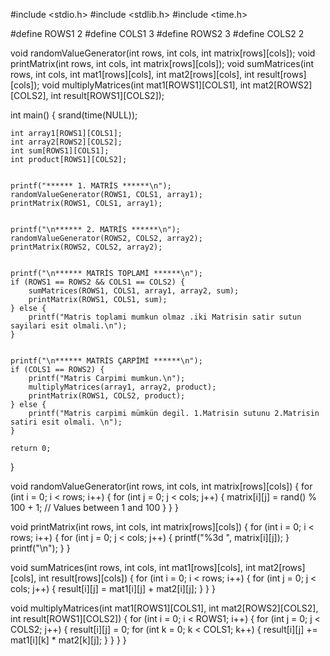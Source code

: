 
#include <stdio.h>
#include <stdlib.h>
#include <time.h>

#define ROWS1 2
#define COLS1 3
#define ROWS2 3
#define COLS2 2

void randomValueGenerator(int rows, int cols, int matrix[rows][cols]);
void printMatrix(int rows, int cols, int matrix[rows][cols]);
void sumMatrices(int rows, int cols, int mat1[rows][cols], int mat2[rows][cols], int result[rows][cols]);
void multiplyMatrices(int mat1[ROWS1][COLS1], int mat2[ROWS2][COLS2], int result[ROWS1][COLS2]);


int main() {
    srand(time(NULL));

    int array1[ROWS1][COLS1];
    int array2[ROWS2][COLS2];
    int sum[ROWS1][COLS1];
    int product[ROWS1][COLS2];

    
    printf("****** 1. MATRİS ******\n");
    randomValueGenerator(ROWS1, COLS1, array1);
    printMatrix(ROWS1, COLS1, array1);

    
    printf("\n****** 2. MATRİS ******\n");
    randomValueGenerator(ROWS2, COLS2, array2);
    printMatrix(ROWS2, COLS2, array2);

    
    printf("\n****** MATRİS TOPLAMİ ******\n");
    if (ROWS1 == ROWS2 && COLS1 == COLS2) {
        sumMatrices(ROWS1, COLS1, array1, array2, sum);
        printMatrix(ROWS1, COLS1, sum);
    } else {
        printf("Matris toplami mumkun olmaz .iki Matrisin satir sutun sayilari esit olmali.\n");
    }

    
    printf("\n****** MATRİS ÇARPİMİ ******\n");
    if (COLS1 == ROWS2) {
        printf("Matris Carpimi mumkun.\n");
        multiplyMatrices(array1, array2, product);
        printMatrix(ROWS1, COLS2, product);
    } else {
        printf("Matris carpimi mümkün degil. 1.Matrisin sutunu 2.Matrisin satiri esit olmali. \n");
    }

    return 0;
}



    



void randomValueGenerator(int rows, int cols, int matrix[rows][cols]) {
    for (int i = 0; i < rows; i++) {
        for (int j = 0; j < cols; j++) {
            matrix[i][j] = rand() % 100 + 1; // Values between 1 and 100
        }
    }
}


void printMatrix(int rows, int cols, int matrix[rows][cols]) {
    for (int i = 0; i < rows; i++) {
        for (int j = 0; j < cols; j++) {
            printf("%3d ", matrix[i][j]);
        }
        printf("\n");
    }
}


void sumMatrices(int rows, int cols, int mat1[rows][cols], int mat2[rows][cols], int result[rows][cols]) {
    for (int i = 0; i < rows; i++) {
        for (int j = 0; j < cols; j++) {
            result[i][j] = mat1[i][j] + mat2[i][j];
        }
    }
}


void multiplyMatrices(int mat1[ROWS1][COLS1], int mat2[ROWS2][COLS2], int result[ROWS1][COLS2]) {
    for (int i = 0; i < ROWS1; i++) {
        for (int j = 0; j < COLS2; j++) {
            result[i][j] = 0;
            for (int k = 0; k < COLS1; k++) {
                result[i][j] += mat1[i][k] * mat2[k][j];
            }
        }
    }
}

